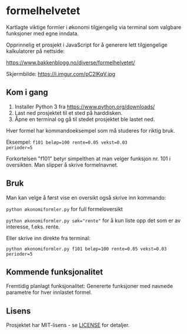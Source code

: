 # formelhelvetet
Kartlagte viktige formler i økonomi tilgjengelig via terminal som valgbare funksjoner med egne inndata.

Opprinnelig et prosjekt i JavaScript for å generere lett tilgjengelige kalkulatorer på nettside:

https://www.bakkenblogg.no/diverse/formelhelvetet/

Skjermbilde: https://i.imgur.com/pC2lKqV.jpg

## Kom i gang
1. Installer Python 3 fra https://www.python.org/downloads/
2. Last ned prosjektet til et sted på harddisken.
3. Åpne en terminal og gå til stedet prosjektet ble lastet ned.

Hver formel har kommandoeksempel som må studeres for riktig bruk.

Eksempel: <code>f101 beløp=100 rente=0.05 vekst=0.03 perioder=5</code>

Forkortelsen "f101" betyr simpelthen at man velger funksjon nr. 101 i oversikten. Man slipper å skrive formelnavnet.

## Bruk
Man kan velge å først vise en oversikt også skrive inn kommando:

<code>python økonomiformler.py</code> for full formeloversikt

<code>python økonomiformler.py søk="rente"</code> for å kun liste opp det som er av interesse, f.eks. rente.

Eller skrive inn direkte fra terminal:

<code>python økonomiformler.py f101 beløp=100 rente=0.05 vekst=0.03 perioder=5</code>

## Kommende funksjonalitet
Fremtidig planlagt funksjonalitet: Genererte funksjoner med navnede parametre for hver innlastet formel.

## Lisens
Prosjektet har MIT-lisens - se [LICENSE](LICENSE) for detaljer.

